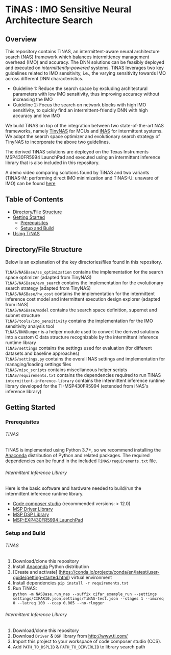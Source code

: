# TiNAS : IMO Sensitive Neural Architecture Search

<!-- ABOUT THE PROJECT -->
## Overview

This repository contains TiNAS, an intermittent-aware neural architecture search (NAS) framework which balances intermittency management overhead (IMO) and accuracy. 
The DNN solutions can be feasibly deployed and executed on *intermittently-powered* systems. 
TiNAS leverages two key guidelines related to IMO sensitivity, i.e., the varying sensitivity towards IMO across different DNN characteristics. 

* Guideline 1: Reduce the search space by excluding architectural parameters with low IMO sensitivity, thus improving accuracy without increasing the IMO
* Guideline 2: Focus the search on network blocks with high IMO sensitivity, to quickly find an intermittent-friendly DNN with high accuracy and low IMO

We build TiNAS on top of the integration between two state-of-the-art NAS frameworks, namely [TinyNAS](https://github.com/mit-han-lab/mcunet) for MCUs and [iNAS](https://github.com/EMCLab-Sinica/Intermittent-aware-NAS) for intermittent systems. 
We adapt the search space optimizer and evolutionary search strategy of TinyNAS to incorporate the above two guidelines. 


The derived TiNAS solutions are deployed on the Texas Instruments MSP430FR5994 LaunchPad and executed using an intermittent inference library that is also included in this repository. 

A demo video comparing solutions found by TiNAS and two variants (TiNAS-M: performing direct IMO minimization and TiNAS-U: unaware of IMO) can be found [here](https://youtu.be/ylc0P3ObJEg)



<!-- TABLE OF CONTENTS -->
## Table of Contents
* [Directory/File Structure](#directory/file-structure)
* [Getting Started](#getting-started)
  * [Prerequisites](#prerequisites)
  * [Setup and Build](#setup-and-build)
* [Using TiNAS](#using-tinas)
  


## Directory/File Structure
Below is an explanation of the key directories/files found in this repository. 

`TiNAS/NASBase/ss_optimization` contains the implementation for the search space optimizer (adapted from TinyNAS)<br/>
`TiNAS/NASBase/evo_search` contains the implementation for the evolutionary search strategy (adapted from TinyNAS)<br/>
`TiNAS/NASBase/hw_cost` contains the implementation for the intermittent inference cost model and intermittent execution design explorer (adapted from iNAS)<br/>
`TiNAS/NASBase/model` contains the search space definition, supernet and subnet structure<br/>
`TiNAS/tools/imo_sensitivity` contains the implementation for the IMO sensitivity analysis tool<br/>
`TiNAS/DNNDumper` is a helper module used to convert the derived solutions into a custom C data structure recognizable by the intermittent inference runtime library<br/>
`TiNAS/settings` contains the settings used for evaluation (for different datasets and baseline approaches)<br/>
`TiNAS/settings.py` contains the overall NAS settings and implementation for managing/loading settings files<br/>
`TiNAS/misc_scripts` contains miscellaneous helper scripts<br/>
`TiNAS/requirements.txt` contains the dependencies required to run TiNAS<br/>
`intermittent-inference-library` contains the intermittent inference runtime library developed for the TI-MSP430FR5994 (extended from iNAS's inference library)<br/>


## Getting Started

### Prerequisites

###### TiNAS
TiNAS is implemented using Python 3.7+, so we recommend installing the [Anaconda](https://docs.anaconda.com/anaconda/install/) distribution of Python and related packages. The required dependencies can be found in the included `TiNAS/requirements.txt` file. 

###### Intermittent Inference Library
Here is the basic software and hardware needed to build/run the intermittent inference runtime library. 
* [Code composer studio](http://www.ti.com/tool/CCSTUDIO "link") (recommended versions: > 12.0)
* [MSP Driver Library](http://www.ti.com/tool/MSPDRIVERLIB "link")
* [MSP DSP Library](http://www.ti.com/tool/MSP-DSPLIB "link")
* [MSP-EXP430FR5994 LaunchPad](http://www.ti.com/tool/MSP-EXP430FR5994 "link")

### Setup and Build

###### TiNAS
1. Download/clone this repository
2. Install [Anaconda](https://docs.anaconda.com/anaconda/install/) Python distribution 
3. [Create and activate] (https://conda.io/projects/conda/en/latest/user-guide/getting-started.html) virtual environment
4. Install dependencies `pip install -r requirements.txt`
5. Run TiNAS: <br/>
`python -m NASBase.run_nas --suffix cifar_example_run --settings settings/CIFAR10.json,settings/TiNAS-test.json --stages 1 --imcreq 0 --latreq 100 --ccap 0.005 --no-rlogger`

###### Intermittent Inference Library
1. Download/clone this repository
2. Download `Driver` & `DSP` library from http://www.ti.com/ 
3. Import this project to your workspace of code composer studio (CCS). 
4. Add `PATH_TO_DSPLIB` & `PATH_TO_DIRVERLIB` to library search path


